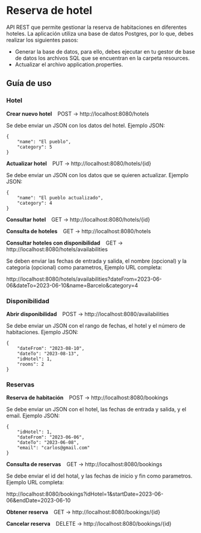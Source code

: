# Reserva de hotel

API REST que permite gestionar la reserva de habitaciones en diferentes hoteles. La aplicación utiliza una base de datos Postgres, por lo que, debes realizar los siguientes pasos:

- Generar la base de datos, para ello, debes ejecutar en tu gestor de base de datos los archivos SQL que se encuentran en la carpeta resources.
- Actualizar el archivo application.properties.

## Guía de uso
### Hotel
**Crear nuevo hotel** &ensp; POST -> http://localhost:8080/hotels

Se debe enviar un JSON con los datos del hotel. Ejemplo JSON:

    {
        "name": "El pueblo",
        "category": 5
    }

**Actualizar hotel** &ensp; PUT -> http://localhost:8080/hotels/{id}

Se debe enviar un JSON con los datos que se quieren actualizar. Ejemplo JSON:

    {
        "name": "El pueblo actualizado",
        "category": 4
    }

**Consultar hotel** &ensp; GET -> http://localhost:8080/hotels/{id}

**Consulta de hoteles** &ensp; GET -> http://localhost:8080/hotels

**Consultar hoteles con disponibilidad** &ensp; GET -> http://localhost:8080/hotels/availabilities

Se deben enviar las fechas de entrada y salida, el nombre (opcional) y la categoría (opcional) como parametros, Ejemplo URL completa: 

http://localhost:8080/hotels/availabilities?dateFrom=2023-06-06&dateTo=2023-06-10&name=Barcelo&category=4

### Disponibilidad

**Abrir disponibilidad** &ensp; POST -> http://localhost:8080/availabilities

Se debe enviar un JSON con el rango de fechas, el hotel y el número de habitaciones. Ejemplo JSON:

    {
        "dateFrom": "2023-08-10",
        "dateTo": "2023-08-13",
        "idHotel": 1,
        "rooms": 2
    }

### Reservas
**Reserva de habitación** &ensp; POST -> http://localhost:8080/bookings

Se debe enviar un JSON con el hotel, las fechas de entrada y salida, y el email. Ejemplo JSON:

    {
        "idHotel": 1,
        "dateFrom": "2023-06-06",
        "dateTo": "2023-06-08",
        "email": "carlos@gmail.com"
    }

**Consulta de reservas** &ensp; GET -> http://localhost:8080/bookings

Se debe enviar el id del hotal, y las fechas de inicio y fin como parametros. Ejemplo URL completa: 

http://localhost:8080/bookings?idHotel=1&startDate=2023-06-06&endDate=2023-06-10

**Obtener reserva** &ensp; GET -> http://localhost:8080/bookings/{id}

**Cancelar reserva** &ensp; DELETE -> http://localhost:8080/bookings/{id}
